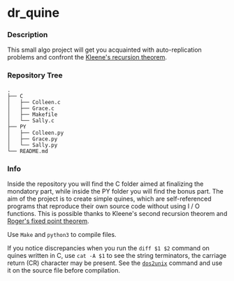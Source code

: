 # dr_quine

### Description
This small algo project will get you acquainted with auto-replication problems and confront the [Kleene's recursion theorem](https://en.wikipedia.org/wiki/Kleene's_recursion_theorem).

### Repository Tree
```
.
├── C
│   ├── Colleen.c
│   ├── Grace.c
│   ├── Makefile
│   └── Sally.c
├── PY
│   ├── Colleen.py
│   ├── Grace.py
│   └── Sally.py
└── README.md
```

### Info
Inside the repository you will find the C folder aimed at finalizing the mondatory part, while inside the PY folder you will find the bonus part. The aim of the project is to create simple quines, which are self-referenced programs that reproduce their own source code without using I / O functions. This is possible thanks to Kleene's second recursion theorem and [Roger's fixed point theorem](https://en.wikipedia.org/wiki/Kleene's_recursion_theorem).

Use `Make` and `python3` to compile files.

If you notice discrepancies when you run the `diff $1 $2` command on quines written in C, use `cat -A $1` to see the string terminators, the carriage return (CR) character may be present. See the [`dos2unix`](https://linux.die.net/man/1/dos2unix) command and use it on the source file before compilation.
